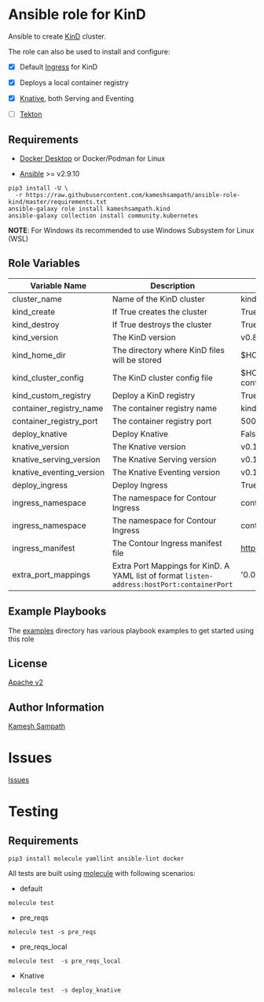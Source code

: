 Ansible role for KinD
=====================

Ansible to create [KinD](https://kind.sigs.k8s.io) cluster. 

The role can also be used to install and configure:

- [x] Default [Ingress](https://kind.sigs.k8s.io/docs/user/ingress/#contour) for KinD

- [x] Deploys a local container registry

- [x] [Knative](https://knative.dev), both Serving and Eventing

- [ ] [Tekton](https://tekton.dev)

Requirements
------------

- [Docker Desktop](https://www.docker.com/products/docker-desktop) or Docker/Podman for Linux

- [Ansible](https://ansible.com) >= v2.9.10 

```shell
pip3 install -U \
  -r https://raw.githubusercontent.com/kameshsampath/ansible-role-kind/master/requirements.txt
ansible-galaxy role install kameshsampath.kind
ansible-galaxy collection install community.kubernetes
```
__NOTE__: For Windows its recommended to use Windows Subsystem for Linux (WSL)

Role Variables
--------------

| Variable Name| Description | Default |
|--|--|--|
| cluster_name| Name of the KinD cluster| kind |
| kind_create|  If True creates the cluster | True |
| kind_destroy| If True destroys the cluster | True |
| kind_version| The KinD version | v0.8.1 |
| kind_home_dir| The directory where KinD files will be stored | $HOME/.kind |
| kind_cluster_config| The KinD cluster config file | $HOME/.kind/{{cluster_name}}/kind-cluster-config.yml |
| kind_custom_registry| Deploy a KinD registry | True |
| container_registry_name | The container registry name | kind-registry |
| container_registry_port | The container registry port | 5000 |
| deploy_knative | Deploy Knative | False |
| knative_version | The Knative version | v0.16.0 |
| knative_serving_version | The Knative Serving version | v0.16.0 |
| knative_eventing_version | The Knative Eventing version | v0.16.0 |
| deploy_ingress | Deploy Ingress | True |
| ingress_namespace | The namespace for Contour Ingress | contour-system |
| ingress_namespace | The namespace for Contour Ingress | contour-system |
| ingress_manifest  | The Contour Ingress manifest file  | https://projectcontour.io/quickstart/contour.yaml |
|extra_port_mappings| Extra Port Mappings for KinD. A YAML list of format `listen-address:hostPort:containerPort` | '0.0.0.0:80:80', '0.0.0.0:443:443' |


Example Playbooks
----------------
The [examples](https://github.com/kameshsampath/ansible-role-kind/tree/master/examples) directory has various playbook examples to get started using this role

License
-------

[Apache v2](https://github.com/kameshsampath/ansible-role-kind/tree/master/LICENSE)

Author Information
------------------

[Kamesh Sampath](mailto:kamesh.sampath@hotmail.com)

Issues
=======

[Issues](https://github.com/kameshsampath/ansible-role-kind/issues)

Testing
=======

Requirements
------------

```shell
pip3 install molecule yamllint ansible-lint docker
```

All tests are built using [molecule](https://molecule.readthedocs.io/en/latest/index.html) with following scenarios:

* default 
```shell
molecule test
```
* pre_reqs
```shell
molecule test -s pre_reqs
```
* pre_reqs_local
```shell
molecule test  -s pre_reqs_local
```


* Knative
```shell
molecule test  -s deploy_knative
```

